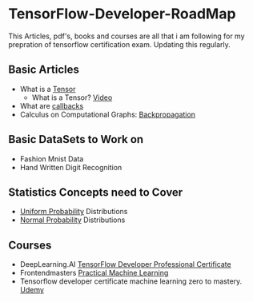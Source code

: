 # TensorFlow-Developer-RoadMap

This Articles, pdf's, books and courses are all that i am following for my prepration of tensorflow certification exam. Updating this regularly. 
<br/>

## Basic Articles 
- What is a [Tensor](https://furkangulsen.medium.com/what-is-a-tensor-ce8e78835d08#:~:text=Tensors%20are%20the%20data%20structure,will%20use%20in%20our%20system.) 
  - What is a Tensor? [Video](https://www.youtube.com/watch?v=f5liqUk0ZTw)
- What are [callbacks](https://medium.com/ydata-ai/how-to-use-tensorflow-callbacks-f54f9bb6db25)
- Calculus on Computational Graphs: [Backpropagation](https://colah.github.io/posts/2015-08-Backprop/)

## Basic DataSets to Work on
- Fashion Mnist Data
- Hand Written Digit Recognition

## Statistics Concepts need to Cover

- [Uniform Probability](https://www.statology.org/uniform-distribution-real-life-examples/) Distributions
- [Normal Probability](https://www.statology.org/example-of-normal-distribution/) Distributions

## Courses
- DeepLearning.AI [TensorFlow Developer Professional Certificate](https://www.coursera.org/professional-certificates/tensorflow-in-practice)
- Frontendmasters [Practical Machine Learning](https://frontendmasters.com/courses/practical-machine-learning)
- Tensorflow developer certificate machine learning zero to mastery. [Udemy](https://www.udemy.com/course/tensorflow-developer-certificate-machine-learning-zero-to-mastery)
